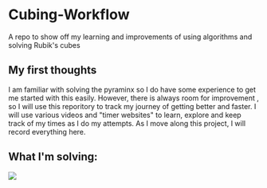 # Cubing-Workflow
A repo to show off my learning and improvements of using algorithms and solving Rubik's cubes

## My first thoughts
<p>
I am familiar with solving the pyraminx so I do have some experience to get me started with this easily. However, there is always room for improvement , so I will use this reporitory to track my journey of getting better and faster. I will use various videos and "timer websites" to  learn, explore and keep track of my times as I do my attempts. As I move along this project, I will record everything here.
 </p>

## What I'm solving:
<img src = "https://cdn11.bigcommerce.com/s-do0ookap9x/images/stencil/1280x1280/products/4977/6159/apifa4nbe__19135.1504678213.jpg?c=2&imbypass=on">
  
